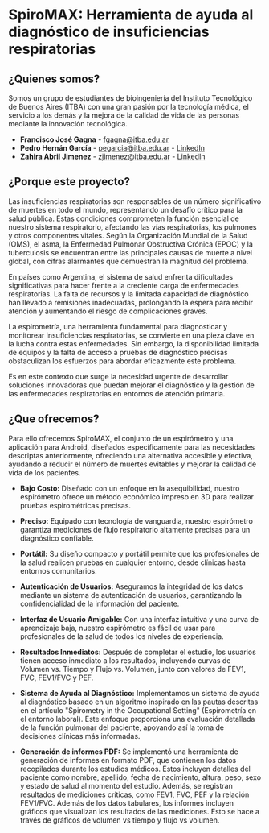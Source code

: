 # SpiroMAX: Herramienta de ayuda al diagnóstico de insuficiencias respiratorias

## ¿Quienes somos?

Somos un grupo de estudiantes de bioingeniería del Instituto Tecnológico de Buenos Aires (ITBA) con una gran pasión por la tecnología médica, el servicio a los demás y la mejora de la calidad de vida de las personas mediante la innovación tecnológica.

- **Francisco José Gagna** - [fgagna@itba.edu.ar](mailto:fgagna@itba.edu.ar)
- **Pedro Hernán García** - [pegarcia@itba.edu.ar](mailto:pegarcia@itba.edu.ar) - [LinkedIn](https://www.linkedin.com/in/pedro-hernan-garcia/)
- **Zahira Abril Jimenez** - [zjimenez@itba.edu.ar](mailto:zjimenez@itba.edu.ar) - [LinkedIn](https://www.linkedin.com/in/zahira-abril-jim%C3%A9nez-87b9a224a/)


## ¿Porque este proyecto?

Las insuficiencias respiratorias son responsables de un número significativo de muertes en todo el mundo, representando un desafío crítico para la salud pública. Estas condiciones comprometen la función esencial de nuestro sistema respiratorio, afectando las vías respiratorias, los pulmones y otros componentes vitales. Según la Organización Mundial de la Salud (OMS), el asma, la Enfermedad Pulmonar Obstructiva Crónica (EPOC) y la tuberculosis se encuentran entre las principales causas de muerte a nivel global, con cifras alarmantes que demuestran la magnitud del problema.

En países como Argentina, el sistema de salud enfrenta dificultades significativas para hacer frente a la creciente carga de enfermedades respiratorias. La falta de recursos y la limitada capacidad de diagnóstico han llevado a remisiones inadecuadas, prolongando la espera para recibir atención y aumentando el riesgo de complicaciones graves.

La espirometría, una herramienta fundamental para diagnosticar y monitorear insuficiencias respiratorias, se convierte en una pieza clave en la lucha contra estas enfermedades. Sin embargo, la disponibilidad limitada de equipos y la falta de acceso a pruebas de diagnóstico precisas obstaculizan los esfuerzos para abordar eficazmente este problema.

Es en este contexto que surge la necesidad urgente de desarrollar soluciones innovadoras que puedan mejorar el diagnóstico y la gestión de las enfermedades respiratorias en entornos de atención primaria. 

## ¿Que ofrecemos?

Para ello ofrecemos SpiroMAX, el conjunto de un espirómetro y una aplicación para Android, diseñados específicamente para las necesidades descriptas anteriormente, ofreciendo una alternativa accesible y efectiva, ayudando a reducir el número de muertes evitables y mejorar la calidad de vida de los pacientes.

- **Bajo Costo:** Diseñado con un enfoque en la asequibilidad, nuestro espirómetro ofrece un método económico impreso en 3D para realizar pruebas espirométricas precisas.
  
- **Preciso:** Equipado con tecnología de vanguardia, nuestro espirómetro garantiza mediciones de flujo respiratorio altamente precisas para un diagnóstico confiable.
  
- **Portátil:** Su diseño compacto y portátil permite que los profesionales de la salud realicen pruebas en cualquier entorno, desde clínicas hasta entornos comunitarios.
  
- **Autenticación de Usuarios:** Aseguramos la integridad de los datos mediante un sistema de autenticación de usuarios, garantizando la confidencialidad de la información del paciente.
  
- **Interfaz de Usuario Amigable:** Con una interfaz intuitiva y una curva de aprendizaje baja, nuestro espirómetro es fácil de usar para profesionales de la salud de todos los niveles de experiencia.
  
- **Resultados Inmediatos:** Después de completar el estudio, los usuarios tienen acceso inmediato a los resultados, incluyendo curvas de Volumen vs. Tiempo y Flujo vs. Volumen, junto con valores de FEV1, FVC, FEV1/FVC y PEF.
  
- **Sistema de Ayuda al Diagnóstico:** Implementamos un sistema de ayuda al diagnóstico basado en un algoritmo inspirado en las pautas descritas en el artículo "Spirometry in the Occupational Setting" (Espirometría en el entorno laboral). Este enfoque proporciona una evaluación detallada de la función pulmonar del paciente, apoyando así la toma de decisiones clínicas más informadas.

- **Generación de informes PDF:** Se implementó una herramienta de generación de informes en formato PDF, que contienen los datos recopilados durante los estudios médicos. Estos incluyen detalles del paciente como nombre, apellido, fecha de nacimiento, altura, peso, sexo y estado de salud al momento del estudio. Además, se registran resultados de mediciones críticas, como FEV1, FVC, PEF y la relación FEV1/FVC. Además de los datos tabulares, los informes incluyen gráficos que visualizan los resultados de las mediciones. Esto se hace a través de gráficos de volumen vs tiempo y flujo vs volumen. 
